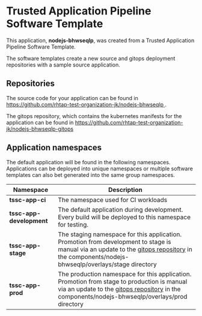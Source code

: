 # Trusted Application Pipeline Software Template

This application, **nodejs-bhwseqlp**, was created from a Trusted Application Pipeline Software Template.

The software templates create a new source and gitops deployment repositories with a sample source application. 

## Repositories

The source code for your application can be found in [https://github.com/rhtap-test-organization-jk/nodejs-bhwseqlp ](https://github.com/rhtap-test-organization-jk/nodejs-bhwseqlp ).
 
The gitops repository, which contains the kubernetes manifests for the application can be found in 
[https://github.com/rhtap-test-organization-jk/nodejs-bhwseqlp-gitops ](https://github.com/rhtap-test-organization-jk/nodejs-bhwseqlp-gitops ) 

## Application namespaces 

The default application will be found in the following namespaces. Applications can be deployed into unique namespaces or multiple software templates can also bet generated into the same group namespaces.  

|  Namespace   |  Description   |  
| -------- | -------- |
| **tssc-app-ci** | The namespace used for CI workloads |
| **tssc-app-development** | The default application during development. Every build will be deployed to this namespace for testing. |
| **tssc-app-stage** | The staging namespace for this application. Promotion from development to stage is manual via an update to the [gitops repository](https://github.com/rhtap-test-organization-jk/nodejs-bhwseqlp-gitops ) in the components/nodejs-bhwseqlp/overlays/stage directory |
| **tssc-app-prod** | The production namespace for this application. Promotion from stage to production is manual via an update to the [gitops repository](https://github.com/rhtap-test-organization-jk/nodejs-bhwseqlp-gitops ) in the components/nodejs-bhwseqlp/overlays/prod directory |
